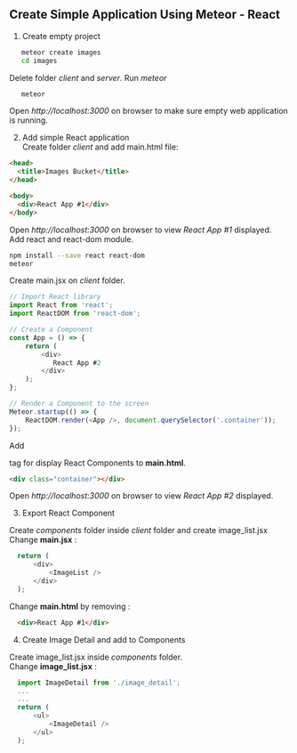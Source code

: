## Create Simple Application Using Meteor - React

1. Create empty project
```bash
   meteor create images
   cd images
```

  Delete folder _client_ and _server_. Run _meteor_

```bash
   meteor
```

  Open _http://localhost:3000_ on browser to make sure empty web application is running.

2. Add simple React application  
  Create folder _client_ and add main.html file:

  ```html
  <head>
    <title>Images Bucket</title>
  </head>

  <body>
    <div>React App #1</div>
  </body>
  ```

 Open _http://localhost:3000_ on browser to view _React App #1_ displayed.  
 Add react and react-dom module.

 ```bash
 npm install --save react react-dom
 meteor
 ``` 

 Create main.jsx on _client_ folder.

 ```js
 // Import React library
import React from 'react';
import ReactDOM from 'react-dom';

 // Create a Component
 const App = () => {
     return (
         <div>
            React App #2
         </div>
     );
 };

 // Render a Component to the screen
 Meteor.startup(() => {
     ReactDOM.render(<App />, document.querySelector('.container'));
 });
 ```

 Add _<div>_ tag for display React Components to **main.html**.

 ```html
 <div class="container"></div>
 ``` 

   Open _http://localhost:3000_ on browser to view _React App #2_ displayed.

3. Export React Component  

  Create _components_ folder inside _client_ folder and create image_list.jsx  
  Change **main.jsx** :

  ```javascript
    return (
        <div>
            <ImageList />
        </div>
    );
  ```

  Change **main.html** by removing :

```html
  <div>React App #1</div>
```

4. Create Image Detail and add to Components  

  Create image_list.jsx inside _components_ folder.  
  Change **image_list.jsx** :

  ```javascript
    import ImageDetail from './image_detail';
    ...
    ...
    return (
        <ul>
            <ImageDetail />
        </ul>
    );
  ``` 
